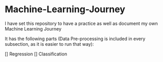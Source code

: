 # Machine-Learning-Journey

I have set this repository to have a practice as well as document my own Machine Learning Journey

It has the following parts (Data Pre-processing is included in every subsection, as it is easier to run that way):

[] Regression
[] Classification
